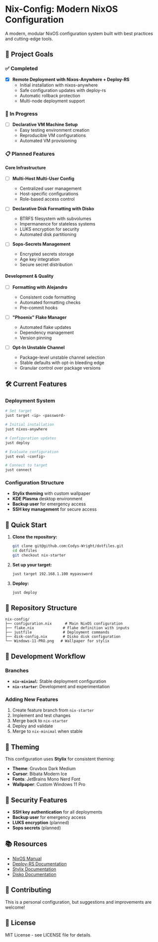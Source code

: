# Nix-Config: Modern NixOS Configuration

A modern, modular NixOS configuration system built with best practices and cutting-edge tools.

## 🎯 Project Goals

### ✅ Completed
- [x] **Remote Deployment with Nixos-Anywhere + Deploy-RS**
  - Initial installation with nixos-anywhere
  - Safe configuration updates with deploy-rs
  - Automatic rollback protection
  - Multi-node deployment support

### 🚧 In Progress
- [ ] **Declarative VM Machine Setup**
  - Easy testing environment creation
  - Reproducible VM configurations
  - Automated VM provisioning

### 📋 Planned Features

#### **Core Infrastructure**
- [ ] **Multi-Host Multi-User Config**
  - Centralized user management
  - Host-specific configurations
  - Role-based access control

- [ ] **Declarative Disk Formatting with Disko**
  - BTRFS filesystem with subvolumes
  - Impermanence for stateless systems
  - LUKS encryption for security
  - Automated disk partitioning

- [ ] **Sops-Secrets Management**
  - Encrypted secrets storage
  - Age key integration
  - Secure secret distribution

#### **Development & Quality**
- [ ] **Formatting with Alejandro**
  - Consistent code formatting
  - Automated formatting checks
  - Pre-commit hooks

- [ ] **"Phoenix" Flake Manager**
  - Automated flake updates
  - Dependency management
  - Version pinning

- [ ] **Opt-In Unstable Channel**
  - Package-level unstable channel selection
  - Stable defaults with opt-in bleeding edge
  - Granular control over package versions

## 🛠️ Current Features

### **Deployment System**
```bash
# Set target
just target <ip> <password>

# Initial installation
just nixos-anywhere

# Configuration updates
just deploy

# Evaluate configuration
just eval <config>

# Connect to target
just connect
```

### **Configuration Structure**
- **Stylix theming** with custom wallpaper
- **KDE Plasma** desktop environment
- **Backup user** for emergency access
- **SSH key management** for secure access

## 🚀 Quick Start

1. **Clone the repository:**
   ```bash
   git clone git@github.com:Codys-Wright/dotfiles.git
   cd dotfiles
   git checkout nix-starter
   ```

2. **Set up your target:**
   ```bash
   just target 192.168.1.100 mypassword
   ```

3. **Deploy:**
   ```bash
   just deploy
   ```

## 📁 Repository Structure

```
nix-config/
├── configuration.nix      # Main NixOS configuration
├── flake.nix             # Flake definition with inputs
├── justfile              # Deployment commands
├── disk-config.nix       # Disko disk configuration
└── Windows-11-PRO.png   # Wallpaper for stylix
```

## 🔧 Development Workflow

### **Branches**
- **`nix-minimal`**: Stable deployment configuration
- **`nix-starter`**: Development and experimentation

### **Adding New Features**
1. Create feature branch from `nix-starter`
2. Implement and test changes
3. Merge back to `nix-starter`
4. Deploy and validate
5. Merge to `nix-minimal` when stable

## 🎨 Theming

This configuration uses **Stylix** for consistent theming:
- **Theme**: Gruvbox Dark Medium
- **Cursor**: Bibata Modern Ice
- **Fonts**: JetBrains Mono Nerd Font
- **Wallpaper**: Custom Windows 11 Pro

## 🔐 Security Features

- **SSH key authentication** for all deployments
- **Backup user** for emergency access
- **LUKS encryption** (planned)
- **Sops secrets** (planned)

## 📚 Resources

- [NixOS Manual](https://nixos.org/manual/nixos/)
- [Deploy-RS Documentation](https://github.com/serokell/deploy-rs)
- [Stylix Documentation](https://github.com/danth/stylix)
- [Disko Documentation](https://github.com/nix-community/disko)

## 🤝 Contributing

This is a personal configuration, but suggestions and improvements are welcome!

## 📄 License

MIT License - see LICENSE file for details.
